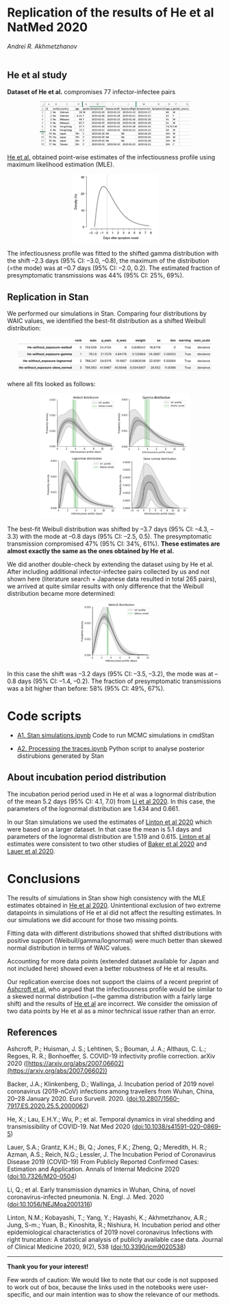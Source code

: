 # Replication of the results of He et al NatMed 2020

*Andrei R. Akhmetzhanov*</br></br>


## He et al study

**Dataset of He et al.** compromises 77 infector-infectee pairs
<p align="center">
  <img src="data/data_He_NatMedicine.png" width="70%" title="Dataset of He et al 2020">
</p>

[He et al.](http://dx.doi.org/10.1038/s41591-020-0869-5) obtained point-wise estimates of the infectiousness profile using maximum likelihood estimation (MLE).
<p align="center">
  <img src="results/He.png" width="40%" title="Best-fit distribution from He et al">
</p>
The infectiousness profile was fitted to the shifted gamma distribution with the shift –2.3 days (95% CI: –3.0, –0.8), the maximum of the distribution (=the mode) was at –0.7 days (95% CI: –2.0, 0.2). The estimated fraction of presymptomatic transmissions was 44% (95% CI: 25%, 69%).

## Replication in Stan

We performed our simulations in Stan. Comparing four distributions by WAIC values, we identified the best-fit distribution as a shifted Weibull distribution:
<p align="center">
  <img src="results/WAIC.png" width="90%" title="Comparing data fits with WAIC values">
</p>
where all fits looked as follows:
<p align="center">
  <img src="results/model_fit.png" width="70%" title="Data fitting with different distributions">
</p>

The best-fit Weibull distribution was shifted by –3.7 days (95% CI: –4.3, –3.3) with the mode at –0.8 days (95% CI: –2.5, 0.5). The presymptomatic transmission compromised 47% (95% CI: 34%, 61%). **These estimates are almost exactly the same as the ones obtained by He et al.**

We did another double-check by extending the dataset using by He et al. After including additional infector-infectee pairs collected by us and not shown here (literature search + Japanese data resulted in total 265 pairs), we arrived at quite similar results with only difference that the Weibull distribution became more determined:
<p align="center">
  <img src="results/weibull2.png" width="33%" title="Best-fit Weibull distribution">
</p>
In this case the shift was –3.2 days (95% CI: –3.5, –3.2), the mode was at –0.8 days (95% CI: –1.4, –0.2). The fraction of presymptomatic transmissions was a bit higher than before: 58% (95% CI: 49%, 67%).

# Code scripts

* [A1. Stan simulations.ipynb](https://nbviewer.jupyter.org/github/aakhmetz/COVID19-Replication-He-et-al-2020/blob/master/scripts/Andrei/A.%20He%20et%20al%20Nat%20Med%20replication%20%5BR%5D.ipynb?flush_cache=false) Code to run MCMC simulations in cmdStan

* [A2. Processing the traces.ipynb](https://nbviewer.jupyter.org/github/aakhmetz/COVID19-Replication-He-et-al-2020/blob/master/scripts/Andrei/A2.%20He%20et%20al%20Nat%20Med%20Processing%20traces.ipynb?flush_cache=false) Python script to analyse posterior distirubions generated by Stan

## About incubation period distribution

The incubation period period used in He et al was a lognormal distribution of the mean 5.2 days (95% CI: 4.1, 7.0) from [Li et al 2020](http://dx.doi.org/10.1056/NEJMoa2001316). In this case, the parameters of the lognormal distribution are 1.434 and 0.661.

In our Stan simulations we used the estimates of [Linton et al 2020](http://dx.doi.org/10.3390/jcm9020538) which were based on a larger dataset. In that case the mean is 5.1 days and parameters of the lognormal distribution are 1.519 and 0.615. [Linton et al](http://dx.doi.org/10.3390/jcm9020538) estimates were consistent to two other studies of [Baker et al 2020](http://dx.doi.org/10.2807/1560-7917.ES.2020.25.5.2000062) and [Lauer et al 2020](http://dx.doi.org/10.7326/M20-0504).

# Conclusions

The results of simulations in Stan show high consistency with the MLE estimates obtained in [He et al 2020](http://dx.doi.org/10.1038/s41591-020-0869-5). Unintentional exclusion of two extreme datapoints in simulations of He et al did not affect the resulting estimates. In our simulations we did account for those two missing points.

Fitting data with different distributions showed that shifted distributions with positive support (Weibull/gamma/lognormal) were much better than skewed normal distribution in terms of WAIC values.

Accounting for more data points (extended dataset available for Japan and not included here) showed even a better robustness of He et al results.

Our replication exercise does not support the claims of a recent preprint of [Ashcroft et al](https://arxiv.org/abs/2007.06602), who argued that the infectiousness profile would be similar to a skewed normal distribution (~the gamma distribution with a fairly large shift) and the results of [He et al](http://dx.doi.org/10.1038/s41591-020-0869-5) are incorrect. We consider the omission of two data points by He et al as a minor technical issue rather than an error. 

## References

Ashcroft, P.; Huisman, J. S.; Lehtinen, S.; Bouman, J. A.; Althaus, C. L.; Regoes, R. R.; Bonhoeffer, S. COVID-19 infectivity profile correction. arXiv 2020 ([https://arxiv.org/abs/2007.06602](https://arxiv.org/abs/2007.06602))

Backer, J.A.; Klinkenberg, D.; Wallinga, J. Incubation period of 2019 novel coronavirus (2019-nCoV) infections among travellers from Wuhan, China, 20–28 January 2020. Euro Surveill. 2020. ([doi:10.2807/1560-7917.ES.2020.25.5.2000062](http://dx.doi.org/10.2807/1560-7917.ES.2020.25.5.2000062))

He, X.; Lau, E.H.Y.; Wu, P.; et al. Temporal dynamics in viral shedding and transmissibility of COVID-19. Nat Med 2020 ([doi:10.1038/s41591-020-0869-5](http://dx.doi.org/10.1038/s41591-020-0869-5))

Lauer, S.A.; Grantz, K.H.; Bi, Q.; Jones, F.K.; Zheng, Q.; Meredith, H. R.; Azman, A.S.; Reich, N.G.; Lessler, J. The Incubation Period of Coronavirus Disease 2019 (COVID-19) From Publicly Reported Confirmed Cases: Estimation and Application. Annals of Internal Medicine 2020 ([doi:10.7326/M20-0504](http://dx.doi.org/10.7326/M20-0504))

Li, Q.; et al. Early transmission dynamics in Wuhan, China, of novel coronavirus-infected pneumonia. N. Engl. J. Med. 2020 ([doi:10.1056/NEJMoa2001316](http://dx.doi.org/10.1056/NEJMoa2001316))

Linton, N.M.; Kobayashi, T.; Yang, Y.; Hayashi, K.; Akhmetzhanov, A.R.; Jung, S-m.; Yuan, B.; Kinoshita, R.; Nishiura, H. Incubation period and other epidemiological characteristics of 2019 novel coronavirus Infections with right truncation: A statistical analysis of publicly available case data. Journal of Clinical Medicine 2020, 9(2), 538 ([doi:10.3390/jcm9020538](http://dx.doi.org/10.3390/jcm9020538))

---------
**Thank you for your interest!**

Few words of caution: We would like to note that our code is not supposed to work out of box, because the links used in the notebooks were user-specific, and our main intention was to show the relevance of our methods.
